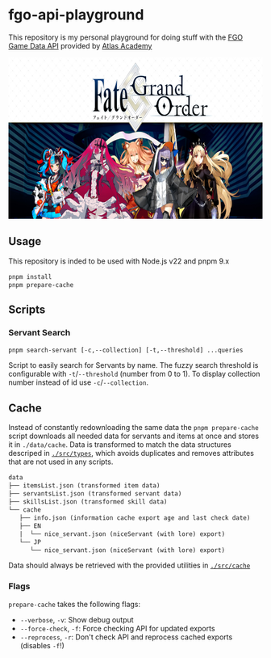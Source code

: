 # fgo-api-playground

This repository is my personal playground for doing stuff with the [FGO Game Data API](https://api.atlasacademy.io/docs) provided by [Atlas Academy](https://atlasacademy.io/)

<p align="center"><img src="./.github/banner.jpeg" width="640" height="320" alt="Fate/Grand Order"></p>

## Usage

This repository is inded to be used with Node.js v22 and pnpm 9.x

```
pnpm install
pnpm prepare-cache
```

## Scripts

### Servant Search

```
pnpm search-servant [-c,--collection] [-t,--threshold] ...queries
```

Script to easily search for Servants by name. The fuzzy search threshold is configurable with `-t`/`--threshold` (number from 0 to 1). To display collection number instead of id use `-c`/`--collection`.

## Cache

Instead of constantly redownloading the same data the `pnpm prepare-cache` script downloads all needed data for servants and items at once and stores it in `./data/cache`. Data is transformed to match the data structures descriped in [`./src/types`](./src/types), which avoids duplicates and removes attributes that are not used in any scripts.

```
data
├── itemsList.json (transformed item data)
├── servantsList.json (transformed servant data)
├── skillsList.json (transformed skill data)
└── cache
   ├── info.json (information cache export age and last check date)
   ├── EN
   |  └── nice_servant.json (niceServant (with lore) export)
   └── JP
      └── nice_servant.json (niceServant (with lore) export)
```

Data should always be retrieved with the provided utilities in [`./src/cache`](./src/cache/index.ts)

### Flags

`prepare-cache` takes the following flags:

- `--verbose`, `-v`: Show debug output
- `--force-check`, `-f`: Force checking API for updated exports
- `--reprocess`, `-r`: Don't check API and reprocess cached exports (disables `-f`!)
